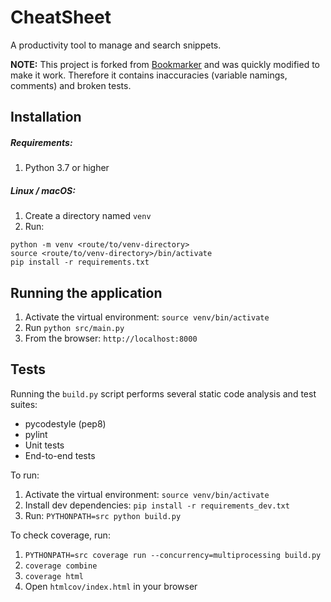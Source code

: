 # CheatSheet

A productivity tool to manage and search snippets.

**NOTE:** This project is forked from [Bookmarker](https://github.com/eranfrie/Bookmarker)
and was quickly modified to make it work.
Therefore it contains inaccuracies (variable namings, comments) and broken tests.


## Installation

##### Requirements:

1. Python 3.7 or higher

##### Linux / macOS:

1. Create a directory named `venv`
2. Run:
```
python -m venv <route/to/venv-directory>
source <route/to/venv-directory>/bin/activate
pip install -r requirements.txt
```

## Running the application

1. Activate the virtual environment: `source venv/bin/activate`
2. Run `python src/main.py`
3. From the browser: `http://localhost:8000`

## Tests

Running the `build.py` script performs several static code analysis and test suites:
- pycodestyle (pep8)
- pylint
- Unit tests
- End-to-end tests

To run:
1. Activate the virtual environment: `source venv/bin/activate`
2. Install dev dependencies: `pip install -r requirements_dev.txt`
3. Run: `PYTHONPATH=src python build.py`

To check coverage, run:
1. `PYTHONPATH=src coverage run --concurrency=multiprocessing build.py`
2. `coverage combine`
3. `coverage html`
4. Open `htmlcov/index.html` in your browser
